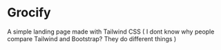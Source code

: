 # Grocify
A simple landing page made with Tailwind CSS ( I dont know why people compare Tailwind and Bootstrap? They do different things )
